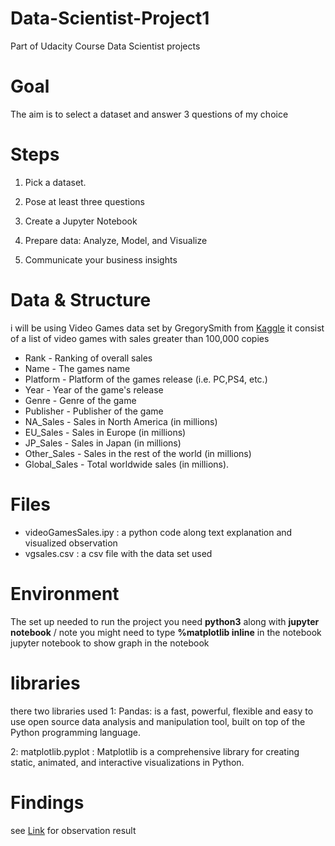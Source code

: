 # Data-Scientist-Project1
Part of Udacity Course Data Scientist projects 

# Goal
The aim is to select a dataset and answer 3 questions of my choice

# Steps
1) Pick a dataset.

2) Pose at least three questions 

3) Create a Jupyter Notebook

4) Prepare data: Analyze, Model, and Visualize

4) Communicate your business insights

# Data & Structure

i will be using Video Games data set by GregorySmith
from [Kaggle](https://www.kaggle.com/gregorut/videogamesales)
it consist of a list of video games with sales greater than 100,000 copies

- Rank - Ranking of overall sales
- Name - The games name
- Platform - Platform of the games release (i.e. PC,PS4, etc.)
- Year - Year of the game's release
- Genre - Genre of the game
- Publisher - Publisher of the game
- NA_Sales - Sales in North America (in millions)
- EU_Sales - Sales in Europe (in millions)
- JP_Sales - Sales in Japan (in millions)
- Other_Sales - Sales in the rest of the world (in millions)
- Global_Sales - Total worldwide sales (in millions).

 
# Files
- videoGamesSales.ipy : a python code along text explanation and visualized observation
- vgsales.csv : a csv file with the data set used

# Environment
The set up needed to run the project you need **python3** along with **jupyter notebook** 
 / note you might need to type  **%matplotlib inline** in the notebook jupyter notebook to show graph in the notebook

# libraries
there two libraries used 
 1: Pandas: is a fast, powerful, flexible and easy to use open source data analysis and manipulation tool,
built on top of the Python programming language.

 2: matplotlib.pyplot : Matplotlib is a comprehensive library for creating static, animated, and interactive visualizations in Python.

# Findings

see [Link](https://medium.com/@mm1221uu/you-might-wonder-what-is-the-top-selling-games-or-what-is-the-most-game-published-platform-in-this-72611b196567) for observation result
 
